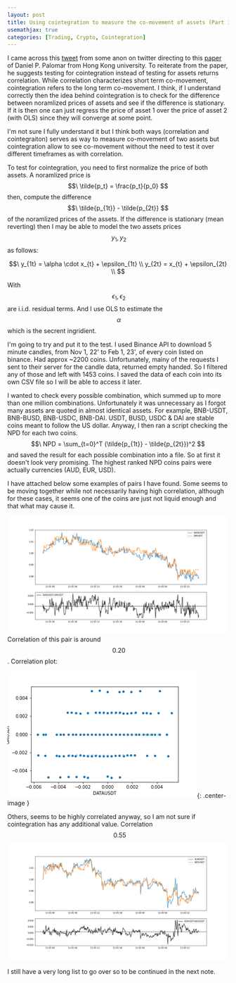 ```yaml
---
layout: post
title: Using cointegration to measure the co-movement of assets (Part 1)
usemathjax: true
categories: [Trading, Crypto, Cointegration]
---
```


I came across this [tweet](https://twitter.com/nik_algo/status/1620412692560490496) from some anon on twitter directing to this [paper](https://palomar.home.ece.ust.hk/MAFS5310_lectures/slides_pairs_trading.pdf) of Daniel P. Palomar from Hong Kong university. To reiterate from the paper, he suggests testing for cointegration instead of testing for assets returns correlation. While correlation characterizes short term co-movement, cointegration refers  to the long term co-movement. I think, if I understand correctly then the idea behind cointegration is to check for the difference between noramlized prices of assets and see if the difference is stationary. If it is then one can just regress the price of asset 1 over the price of asset 2 (with OLS) since they will converge at some point.

I'm not sure I fully understand it but I think both ways (correlation and cointegraiton) serves as way to measure co-movement of two assets but cointegration allow to see co-movement without the need to test it over different timeframes as with correlation.

To test for cointegration, you need to first normalize the price of both assets. A noramlized price is $$\ \tilde{p_t} = \frac{p_t}{p_0} $$ then, compute the difference $$\ \tilde{p_{1t}} - \tilde{p_{2t}} $$ of the noramlized prices of the assets. If the difference is stationary (mean reverting) then I may be able to model the two assets prices $$\ y_1, y_2 $$ as follows:

$$\ 
y_{1t} = \alpha \cdot x_{t} + \epsilon_{1t} \\
y_{2t} = x_{t} + \epsilon_{2t} \\
$$

With $$\ \epsilon_1, \epsilon_2 $$ are i.i.d. residual terms. And I use OLS to estimate the $$\ \alpha $$ which is the secrent ingridient.

I'm going to try and put it to the test. I used Binance API to download 5 minute candles, from Nov 1, 22' to Feb 1, 23', of every coin listed on binance. Had approx ~2200 coins. Unfortunately, mainy of the requests I sent to their server for the candle data, returned empty handed. So I filtered any of those and left with 1453 coins. I saved the data of each coin into its own CSV file so I will be able to access it later. 

I wanted to check every possible combination, which summed up to more than one million combinations. Unfortunately it was unnecessary as I forgot many assets are quoted in almost identical assets. For example, BNB-USDT, BNB-BUSD, BNB-USDC, BNB-DAI. USDT, BUSD, USDC & DAI are stable coins meant to follow the US dollar.
Anyway, I then ran a script checking the NPD for each two coins. $$\ NPD = \sum_{t=0}^T (\tilde{p_{1t}} - \tilde{p_{2t}})^2 $$ and saved the result for each possible combination into a file. So at first it doesn't look very promising. The highest ranked NPD coins pairs were actually currencies (AUD, EUR, USD). 

I have attached below some examples of pairs I have found. Some seems to be moving together while not necessarily having high correlation, although for these cases, it seems one of the coins are just not liquid enough and that what may cause it.

![normalized prices movement and difference](/assets/cointegration/DATAUSDT-OMUSDT.png)
Correlation of this pair is around $$\ 0.20 $$. Correlation plot:

![correlation plot](/assets/cointegration/DATAUSDT_OMUSDT_CORRELATION.PNG){: .center-image }

Others, seems to be highly correlated anyway, so I am not sure if cointegration has any additional value.
Correlation $$\ ~0.55 $$
![normalized prices and movement](/assets/cointegration/XLMUSDT-NEOUSDT.png)

I still have a very long list to go over so to be continued in the next note.